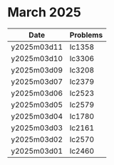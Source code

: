 # March 2025

| Date        | Problems |
| ----------- | -------- |
| y2025m03d11 | lc1358   |
| y2025m03d10 | lc3306   |
| y2025m03d09 | lc3208   |
| y2025m03d07 | lc2379   |
| y2025m03d06 | lc2523   |
| y2025m03d05 | lc2579   |
| y2025m03d04 | lc1780   |
| y2025m03d03 | lc2161   |
| y2025m03d02 | lc2570   |
| y2025m03d01 | lc2460   |
